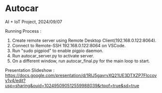 # Autocar
AI + IoT Project, 2024/09/07

Running Process :
1. Create remote server using Remote Desktop Client(192.168.0.122:8064).
2. Connect to Remote-SSH 192.168.0.122:8064 on VSCode.
3. Run "sudo pigpiod" to enable pigpio daemon.
4. Run autocar_server.py to activate server.
5. On a different window, run autocar_final.py for the main loop to start.

Presentation Slideshow :
https://docs.google.com/presentation/d/1RIJ5gavrvXQ21UE3DTXZP7FIccovy1v4/edit?usp=sharing&ouid=102495090512559988039&rtpof=true&sd=true
